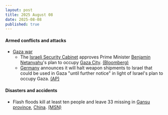 ```yaml
---
layout: post
title: 2025 August 08
date: 2025-08-08
published: true
---
```



#### Armed conflicts and attacks

* [Gaza war](https://en.wikipedia.org/wiki/Gaza_war "Gaza war")
  * The [Israeli Security Cabinet](https://en.wikipedia.org/wiki/Security_Cabinet_of_Israel "Security Cabinet of Israel") approves Prime Minister [Benjamin Netanyahu](https://en.wikipedia.org/wiki/Benjamin_Netanyahu "Benjamin Netanyahu")'s plan to occupy [Gaza City](https://en.wikipedia.org/wiki/Gaza_City "Gaza City"). [(Bloomberg)](https://www.bloomberg.com/news/articles/2025-08-08/israel-security-cabinet-approves-pm-s-plan-to-seize-gaza-city-me26un7f)
  * [Germany](https://en.wikipedia.org/wiki/Germany "Germany") announces it will halt weapon shipments to Israel that could be used in Gaza "until further notice" in light of Israel's plan to occupy Gaza. [(AP)](https://apnews.com/article/germany-mideast-weapons-b957e28b73ee94ed33fbd2d4e4d36246)

#### Disasters and accidents

* Flash floods kill at least ten people and leave 33 missing in [Gansu province](https://en.wikipedia.org/wiki/Gansu_province "Gansu province"), [China](https://en.wikipedia.org/wiki/China "China"). [(MSN)](https://www.msn.com/en-gb/news/world/flash-floods-kill-at-least-10-people-and-leave-33-missing-in-northwestern-china/ar-AA1K9Iwp?ocid=msedgntp&pc=U531&cvid=6895e4ba8d2945f3aa25215a456a47dd&ei=29)

